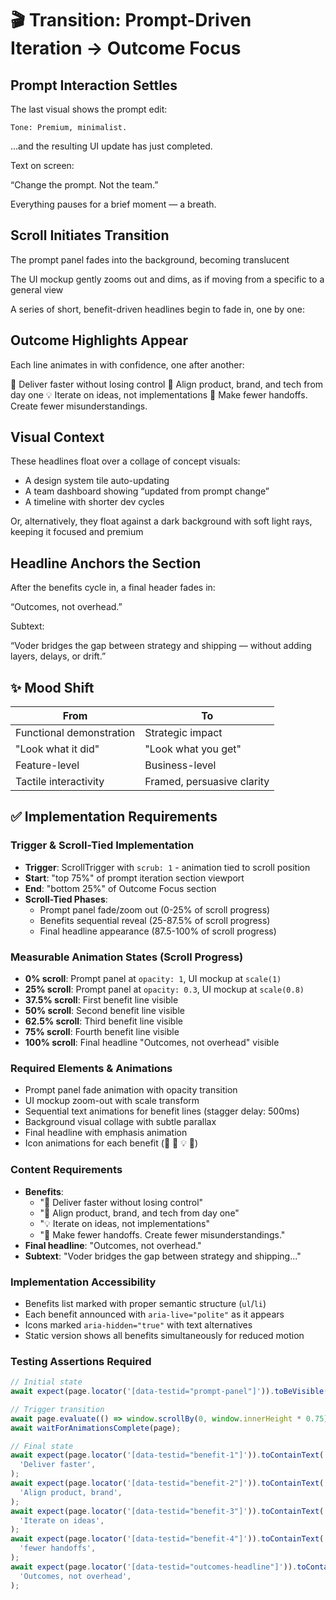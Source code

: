 # 🎬 Transition: Prompt-Driven Iteration → Outcome Focus

## Prompt Interaction Settles

The last visual shows the prompt edit:

```text
Tone: Premium, minimalist.
```

…and the resulting UI update has just completed.

Text on screen:

“Change the prompt. Not the team.”

Everything pauses for a brief moment — a breath.

## Scroll Initiates Transition

The prompt panel fades into the background, becoming translucent

The UI mockup gently zooms out and dims, as if moving from a specific to a general view

A series of short, benefit-driven headlines begin to fade in, one by one:

## Outcome Highlights Appear

Each line animates in with confidence, one after another:

🚀 Deliver faster without losing control
🎯 Align product, brand, and tech from day one
💡 Iterate on ideas, not implementations
🔄 Make fewer handoffs. Create fewer misunderstandings.

## Visual Context

These headlines float over a collage of concept visuals:

- A design system tile auto-updating
- A team dashboard showing “updated from prompt change”
- A timeline with shorter dev cycles

Or, alternatively, they float against a dark background with soft light rays, keeping it focused and premium

## Headline Anchors the Section

After the benefits cycle in, a final header fades in:

“Outcomes, not overhead.”

Subtext:

“Voder bridges the gap between strategy and shipping — without adding layers, delays, or drift.”

## ✨ Mood Shift

| From                     | To                         |
| ------------------------ | -------------------------- |
| Functional demonstration | Strategic impact           |
| "Look what it did"       | "Look what you get"        |
| Feature-level            | Business-level             |
| Tactile interactivity    | Framed, persuasive clarity |

## ✅ Implementation Requirements

### Trigger & Scroll-Tied Implementation

- **Trigger**: ScrollTrigger with `scrub: 1` - animation tied to scroll position
- **Start**: "top 75%" of prompt iteration section viewport
- **End**: "bottom 25%" of Outcome Focus section
- **Scroll-Tied Phases**:
  - Prompt panel fade/zoom out (0-25% of scroll progress)
  - Benefits sequential reveal (25-87.5% of scroll progress)
  - Final headline appearance (87.5-100% of scroll progress)

### Measurable Animation States (Scroll Progress)

- **0% scroll**: Prompt panel at `opacity: 1`, UI mockup at `scale(1)`
- **25% scroll**: Prompt panel at `opacity: 0.3`, UI mockup at `scale(0.8)`
- **37.5% scroll**: First benefit line visible
- **50% scroll**: Second benefit line visible
- **62.5% scroll**: Third benefit line visible
- **75% scroll**: Fourth benefit line visible
- **100% scroll**: Final headline "Outcomes, not overhead" visible

### Required Elements & Animations

- Prompt panel fade animation with opacity transition
- UI mockup zoom-out with scale transform
- Sequential text animations for benefit lines (stagger delay: 500ms)
- Background visual collage with subtle parallax
- Final headline with emphasis animation
- Icon animations for each benefit (🚀 🎯 💡 🔄)

### Content Requirements

- **Benefits**:
  - "🚀 Deliver faster without losing control"
  - "🎯 Align product, brand, and tech from day one"
  - "💡 Iterate on ideas, not implementations"
  - "🔄 Make fewer handoffs. Create fewer misunderstandings."
- **Final headline**: "Outcomes, not overhead."
- **Subtext**: "Voder bridges the gap between strategy and shipping..."

### Implementation Accessibility

- Benefits list marked with proper semantic structure (`ul`/`li`)
- Each benefit announced with `aria-live="polite"` as it appears
- Icons marked `aria-hidden="true"` with text alternatives
- Static version shows all benefits simultaneously for reduced motion

### Testing Assertions Required

```typescript
// Initial state
await expect(page.locator('[data-testid="prompt-panel"]')).toBeVisible();

// Trigger transition
await page.evaluate(() => window.scrollBy(0, window.innerHeight * 0.75));
await waitForAnimationsComplete(page);

// Final state
await expect(page.locator('[data-testid="benefit-1"]')).toContainText(
  'Deliver faster',
);
await expect(page.locator('[data-testid="benefit-2"]')).toContainText(
  'Align product, brand',
);
await expect(page.locator('[data-testid="benefit-3"]')).toContainText(
  'Iterate on ideas',
);
await expect(page.locator('[data-testid="benefit-4"]')).toContainText(
  'fewer handoffs',
);
await expect(page.locator('[data-testid="outcomes-headline"]')).toContainText(
  'Outcomes, not overhead',
);
```
